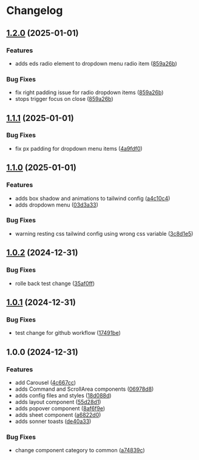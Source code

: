 # Changelog

## [1.2.0](https://github.com/FredrikMWold/equinor-registry/compare/v1.1.1...v1.2.0) (2025-01-01)


### Features

* adds eds radio element to dropdown menu radio item ([859a26b](https://github.com/FredrikMWold/equinor-registry/commit/859a26b81610ec2a7f9f1c745cdb9f0c20b36254))


### Bug Fixes

* fix right padding issue for radio dropdown items ([859a26b](https://github.com/FredrikMWold/equinor-registry/commit/859a26b81610ec2a7f9f1c745cdb9f0c20b36254))
* stops trigger focus on close ([859a26b](https://github.com/FredrikMWold/equinor-registry/commit/859a26b81610ec2a7f9f1c745cdb9f0c20b36254))

## [1.1.1](https://github.com/FredrikMWold/equinor-registry/compare/v1.1.0...v1.1.1) (2025-01-01)


### Bug Fixes

* fix px padding for dropdown menu items ([4a9fdf0](https://github.com/FredrikMWold/equinor-registry/commit/4a9fdf0e741116bc1017b49225d65010d0ae67a1))

## [1.1.0](https://github.com/FredrikMWold/equinor-registry/compare/v1.0.2...v1.1.0) (2025-01-01)


### Features

* adds box shadow and animations to tailwind config ([a4c10c4](https://github.com/FredrikMWold/equinor-registry/commit/a4c10c485120c1f90f35707e37174176af8d3bf8))
* adds dropdown menu ([03d3a33](https://github.com/FredrikMWold/equinor-registry/commit/03d3a3351773c42dca663c7798a833ede86beae1))


### Bug Fixes

* warning resting css tailwind config using wrong css variable ([3c8d1e5](https://github.com/FredrikMWold/equinor-registry/commit/3c8d1e548274cb911698f41fe5e117c8ba1e68b8))

## [1.0.2](https://github.com/FredrikMWold/equinor-registry/compare/v1.0.1...v1.0.2) (2024-12-31)


### Bug Fixes

* rolle back test change ([35af0ff](https://github.com/FredrikMWold/equinor-registry/commit/35af0ff53f4e39b4c87945becf6584e1b2589501))

## [1.0.1](https://github.com/FredrikMWold/equinor-registry/compare/v1.0.0...v1.0.1) (2024-12-31)


### Bug Fixes

* test change for github workflow ([17491be](https://github.com/FredrikMWold/equinor-registry/commit/17491be9bf411ffa234d52b27389f2b8b0f18912))

## 1.0.0 (2024-12-31)


### Features

* add Carousel ([4c667cc](https://github.com/FredrikMWold/equinor-registry/commit/4c667cc926ba971d5ded1a9effa9ef1c128739cb))
* adds Command and ScrollArea components ([06978d8](https://github.com/FredrikMWold/equinor-registry/commit/06978d87edd6d959376c66318919d00bd4b719f3))
* adds config files and styles ([18d088d](https://github.com/FredrikMWold/equinor-registry/commit/18d088d6e62206c7ff0ab51ffdb6b9fb7814ce71))
* adds layout component ([55d28d1](https://github.com/FredrikMWold/equinor-registry/commit/55d28d19dbc7cf1dc303238c1d8941fe3a81f519))
* adds popover component ([8af6f9e](https://github.com/FredrikMWold/equinor-registry/commit/8af6f9ec353082c70acd963f18e36eceb28c0256))
* adds sheet component ([a6822d0](https://github.com/FredrikMWold/equinor-registry/commit/a6822d0ed6e94ff7edde0cecd51e00373279a05a))
* adds sonner toasts ([de40a33](https://github.com/FredrikMWold/equinor-registry/commit/de40a330ea9f78ab279a882c46714eda65e11212))


### Bug Fixes

* change component category to common ([a74839c](https://github.com/FredrikMWold/equinor-registry/commit/a74839c859cce901c45731998ced62be0f17d36c))
